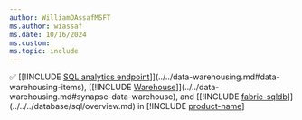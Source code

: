 ```yaml
---
author: WilliamDAssafMSFT
ms.author: wiassaf
ms.date: 10/16/2024
ms.custom:
ms.topic: include
---
```

&#x2705; [[!INCLUDE [SQL analytics endpoint](../fabric-se.md)]](../../data-warehousing.md#data-warehousing-items), [[!INCLUDE [Warehouse](../fabric-dw.md)]](../../data-warehousing.md#synapse-data-warehouse), and [[!INCLUDE [fabric-sqldb](../../../database/includes/fabric-sqldb.md)]](../../../database/sql/overview.md) in [!INCLUDE [product-name](../../../includes/product-name.md)]
